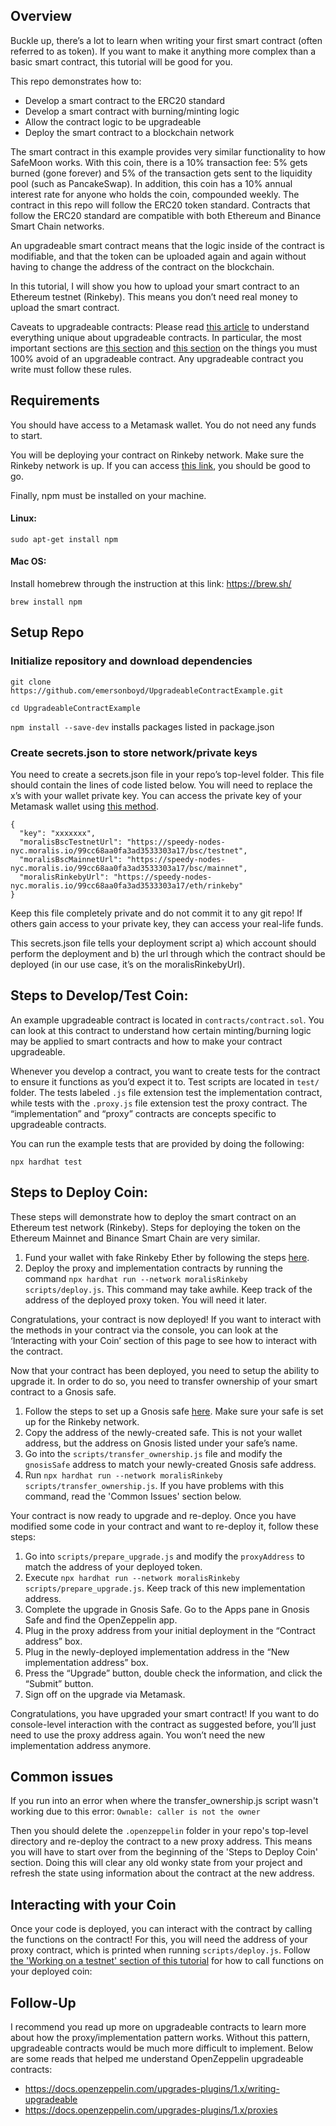 ## Overview

Buckle up, there’s a lot to learn when writing your first smart contract (often referred to as token). If you want to make it anything more complex than a basic smart contract, this tutorial will be good for you.

This repo demonstrates how to:
- Develop a smart contract to the ERC20 standard
- Develop a smart contract with burning/minting logic
- Allow the contract logic to be upgradeable
- Deploy the smart contract to a blockchain network

The smart contract in this example provides very similar functionality to how SafeMoon works. With this coin, there is a 10% transaction fee: 5% gets burned (gone forever) and 5% of the transaction gets sent to the liquidity pool (such as PancakeSwap). In addition, this coin has a 10% annual interest rate for anyone who holds the coin, compounded weekly. The contract in this repo will follow the ERC20 token standard. Contracts that follow the ERC20 standard are compatible with both Ethereum and Binance Smart Chain networks.

An upgradeable smart contract means that the logic inside of the contract is modifiable, and that the token can be uploaded again and again without having to change the address of the contract on the blockchain.

In this tutorial, I will show you how to upload your smart contract to an Ethereum testnet (Rinkeby). This means you don’t need real money to upload the smart contract.

Caveats to upgradeable contracts:
Please read [this article](https://docs.openzeppelin.com/upgrades-plugins/1.x/writing-upgradeable) to understand everything unique about upgradeable contracts. In particular, the most important sections are [this section](https://docs.openzeppelin.com/upgrades-plugins/1.x/writing-upgradeable#potentially-unsafe-operations) and [this section]( https://docs.openzeppelin.com/upgrades-plugins/1.x/writing-upgradeable#modifying-your-contracts) on the things you must 100% avoid of an upgradeable contract. Any upgradeable contract you write must follow these rules.

## Requirements

You should have access to a Metamask wallet. You do not need any funds to start.

You will be deploying your contract on Rinkeby network. Make sure the Rinkeby network is up. If you can access [this link](https://www.rinkeby.io), you should be good to go.

Finally, npm must be installed on your machine.

#### Linux:

`sudo apt-get install npm`

#### Mac OS:

Install homebrew through the instruction at this link: https://brew.sh/

`brew install npm`

## Setup Repo

### Initialize repository and download dependencies

`git clone https://github.com/emersonboyd/UpgradeableContractExample.git`

`cd UpgradeableContractExample`

`npm install --save-dev` installs packages listed in package.json

### Create secrets.json to store network/private keys

You need to create a secrets.json file in your repo’s top-level folder. This file should contain the lines of code listed below. You will need to replace the x’s with your wallet private key. You can access the private key of your Metamask wallet using [this method]( https://metamask.zendesk.com/hc/en-us/articles/360015289632-How-to-Export-an-Account-Private-Key).

```
{
  "key": "xxxxxxx",
  "moralisBscTestnetUrl": "https://speedy-nodes-nyc.moralis.io/99cc68aa0fa3ad3533303a17/bsc/testnet",
  "moralisBscMainnetUrl": "https://speedy-nodes-nyc.moralis.io/99cc68aa0fa3ad3533303a17/bsc/mainnet",
  "moralisRinkebyUrl": "https://speedy-nodes-nyc.moralis.io/99cc68aa0fa3ad3533303a17/eth/rinkeby"
}
```

Keep this file completely private and do not commit it to any git repo! If others gain access to your private key, they can access your real-life funds.

This secrets.json file tells your deployment script a) which account should perform the deployment and b) the url through which the contract should be deployed (in our use case, it’s on the moralisRinkebyUrl).

## Steps to Develop/Test Coin:

An example upgradeable contract is located in `contracts/contract.sol`. You can look at this contract to understand how certain minting/burning logic may be applied to smart contracts and how to make your contract upgradeable.

Whenever you develop a contract, you want to create tests for the contract to ensure it functions as you’d expect it to. Test scripts are located in `test/` folder. The tests labeled `.js` file extension test the implementation contract, while tests with the `.proxy.js` file extension test the proxy contract. The “implementation” and “proxy” contracts are concepts specific to upgradeable contracts.

You can run the example tests that are provided by doing the following:

`npx hardhat test`

## Steps to Deploy Coin:
These steps will demonstrate how to deploy the smart contract on an Ethereum test network (Rinkeby). Steps for deploying the token on the Ethereum Mainnet and Binance Smart Chain are very similar.

1) Fund your wallet with fake Rinkeby Ether by following the steps [here](https://faucet.rinkeby.io/).
2) Deploy the proxy and implementation contracts by running the command `npx hardhat run --network moralisRinkeby scripts/deploy.js`. This command may take awhile. Keep track of the address of the deployed proxy token. You will need it later.

Congratulations, your contract is now deployed! If you want to interact with the methods in your contract via the console, you can look at the ‘Interacting with your Coin’ section of this page to see how to interact with the contract.

Now that your contract has been deployed, you need to setup the ability to upgrade it. In order to do so, you need to transfer ownership of your smart contract to a Gnosis safe.
1) Follow the steps to set up a Gnosis safe [here](https://help.gnosis-safe.io/en/articles/3876461-create-a-safe). Make sure your safe is set up for the Rinkeby network.
2) Copy the address of the newly-created safe. This is not your wallet address, but the address on Gnosis listed under your safe’s name.
3) Go into the `scripts/transfer_ownership.js` file and modify the `gnosisSafe` address to match your newly-created Gnosis safe address.
4) Run `npx hardhat run --network moralisRinkeby scripts/transfer_ownership.js`. If you have problems with this command, read the 'Common Issues' section below.

Your contract is now ready to upgrade and re-deploy. Once you have modified some code in your contract and want to re-deploy it, follow these steps:

1) Go into `scripts/prepare_upgrade.js` and modify the `proxyAddress` to match the address of your deployed token.
2) Execute `npx hardhat run --network moralisRinkeby scripts/prepare_upgrade.js`. Keep track of this new implementation address.
3) Complete the upgrade in Gnosis Safe. Go to the Apps pane in Gnosis Safe and find the OpenZeppelin app.
4) Plug in the proxy address from your initial deployment in the “Contract address” box.
5) Plug in the newly-deployed implementation address in the “New implementation address” box.
6) Press the “Upgrade” button, double check the information, and click the “Submit” button.
7) Sign off on the upgrade via Metamask.

Congratulations, you have upgraded your smart contract! If you want to do console-level interaction with the contract as suggested before, you’ll just need to use the proxy address again. You won’t need the new implementation address anymore.

## Common issues

If you run into an error when where the transfer_ownership.js script wasn't working due to this error:
`Ownable: caller is not the owner`

Then you should delete the `.openzeppelin` folder in your repo's top-level directory and re-deploy the contract to a new proxy address. This means you will have to start over from the beginning of the 'Steps to Deploy Coin' section. Doing this will clear any old wonky state from your project and refresh the state using information about the contract at the new address.

## Interacting with your Coin

Once your code is deployed, you can interact with the contract by calling the functions on the contract! For this, you will need the address of your proxy contract, which is printed when running `scripts/deploy.js`. Follow [the 'Working on a testnet' section of this tutorial]( https://docs.openzeppelin.com/learn/connecting-to-public-test-networks?pref=hardhat#working-on-testnet) for how to call functions on your deployed coin:

## Follow-Up

I recommend you read up more on upgradeable contracts to learn more about how the proxy/implementation pattern works. Without this pattern, upgradeable contracts would be much more difficult to implement. Below are some reads that helped me understand OpenZeppelin upgradeable contracts:
- https://docs.openzeppelin.com/upgrades-plugins/1.x/writing-upgradeable
- https://docs.openzeppelin.com/upgrades-plugins/1.x/proxies
